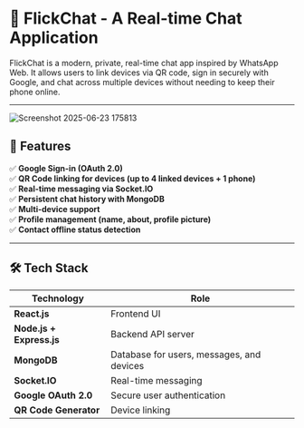 # 📱 FlickChat - A Real-time Chat Application

FlickChat is a modern, private, real-time chat app inspired by WhatsApp Web. It allows users to link devices via QR code, sign in securely with Google, and chat across multiple devices without needing to keep their phone online.

---

![Screenshot 2025-06-23 175813](https://github.com/user-attachments/assets/098bf8c5-1099-4b08-b5d1-0b0e037bcab9)


## 🚀 Features

✅ **Google Sign-in (OAuth 2.0)**  
✅ **QR Code linking for devices (up to 4 linked devices + 1 phone)**  
✅ **Real-time messaging via Socket.IO**  
✅ **Persistent chat history with MongoDB**  
✅ **Multi-device support**  
✅ **Profile management (name, about, profile picture)**  
✅ **Contact offline status detection**

---

## 🛠️ Tech Stack

| Technology | Role |
|-------------|------|
| **React.js** | Frontend UI |
| **Node.js + Express.js** | Backend API server |
| **MongoDB** | Database for users, messages, and devices |
| **Socket.IO** | Real-time messaging |
| **Google OAuth 2.0** | Secure user authentication |
| **QR Code Generator** | Device linking |

